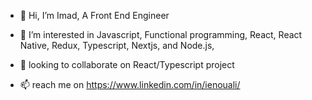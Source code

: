 - 👋 Hi, I’m Imad, A Front End Engineer

- 👀 I’m interested in Javascript, Functional programming, React, React Native, Redux, Typescript, Nextjs, and Node.js,
- 💞️  looking to collaborate on React/Typescript project
- 📫  reach me on   https://www.linkedin.com/in/ienouali/

<!---
ienouali/ienouali is a ✨ special ✨ repository because its `README.md` (this file) appears on your GitHub profile.
You can click the Preview link to take a look at your changes.
--->

